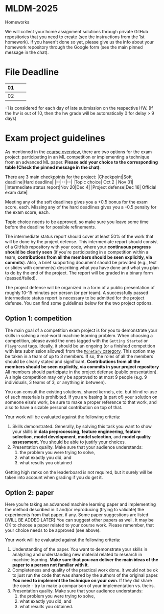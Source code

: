 # MLDM-2025

Homeworks

We will collect your home assignment solutions through private GitHub repositories that you need to create (see the instructions from the 1st homework). If you haven't done so yet, please give us the info about your homework repository through the Google form (see the main pinned message in the chat).

#	File	Deadline

| 01 |  |   |
| -- | ------------------------| ------- |
| 02 |  |  |


-1 is considered for each day of late submission on the respective HW. (If the hw is out of 10, then the hw grade will be automatically 0 for delay > 9 days)

# Exam project guidelines

As mentioned in the [course overview](https://github.com/Majid-Sohrabi/MLDM-2025),
there are two options for the exam project: participating in an ML competition or implementing a technique from an advanced ML paper.
**Please add your choice to the corresponding table (Check the pinned message in the chat)**.

There are 3 main checkpoints for the project:
|Checkpoint|Soft deadline|Hard deadline|
|--|--|--|
|Topic choice| Oct 2 | Nov 31|
|Intermediate status report|Nov 20|Dec 4|
|Project defense|Dec 16| Official exam date|

Meeting any of the soft deadlines gives you a +0.5 bonus for the exam score, each.
Missing any of the hard deadlines gives you a –0.5 penalty for the exam score, each.

Topic choice needs to be approved, so make sure you leave some time before the deadline for possible refinements.

The intermediate status report should cover at least 50% of the work that will be done by the project defense.
This intermediate report should consist of a GitHub repository with your code, where your
**continuous progress should be clearly seen** (if you're participating in a competition within a team,
**contributions from all the members should be seen explicitly, via commits**).
Also, a brief supporting document should be provided (e.g., text or slides with comments) describing what you have done and what you plan to do by the end of the project.
The report will be graded in a binary form (passed/failed).

The project defense will be organized in a form of a public presentation of roughly 10-15 minutes per person (or per team).
A successfully passed intermediate status report is necessary to be admitted for the project defense.
You can find some guidelines below for the two project options.


## Option 1: competition

The main goal of a competition exam project is for you to demonstrate your skills in solving a real-world machine
learning problem. When choosing a competition, please avoid the ones tagged with the `Getting Started` or `Playground`
tags. Ideally, it should be an ongoing (or a finished competition with late submission allowed)
from the [`Monetary` category](https://www.kaggle.com/competitions?prestigeFilter=money). This option may be taken in
a team of up to 3 members. If so, the roles of all the members should be clearly stated and significant.
**Contributions from all the members should be seen explicitly, via commits in your project repository**
All members should participate in the project defense (public presentation).
A single competition may only be approved to at most 9 people (e.g. 9 individuals, 3 teams of 3, or anything in between).

You can consult the existing solutions, shared kernels, etc. but blind re-use of such materials is prohibited.
If you are basing (a part of) your solution on someone else’s work, be sure to make a proper reference to
that work, and also to have a sizable personal contribution on top of that.

Your work will be evaluated against the following criteria:

1. Skills demonstrated. Generally, by solving this task you want to show your skills
in **data preprocessing**, **feature engineering**, **feature selection**, **model development**,
**model selection**, and **model quality assessment**. You should be able to justify your choices.
1. Presentation quality. Make sure that your audience understands:
    1. the problem you were trying to solve,
    1. what exactly you did, and
    1. what results you obtained

Getting high ranks on the leaderboard is not required, but it surely will be taken into account when grading if you do get it.


## Option 2: paper

Here you’re taking an advanced machine learning paper and implementing the method described in
it and/or reproducing (trying to validate) the experiments from that paper, if any.
Some paper suggestions are listed [WILL BE ADDED LATER]
You can suggest other papers as well. It may be OK to choose a paper related to your course work.
Please remember, that your choice needs to be approved (see above).

Your work will be evaluated against the following criteria:

1. Understanding of the paper. You want to demonstrate your skills in analyzing and understanding new material
related to research in machine learning. **Make sure that you can deliver the main ideas of the paper to a
person not familiar with it**.
1. Completeness and quality of the practical work done. It would not be ok to just run the code that was shared
by the authors of the original paper. **You need to implement the technique on your own**. If they did share the code - try to
make a comparison of your implementation vs. theirs.
1. Presentation quality. Make sure that your audience understands:
    1. the problem you were trying to solve,
    1. what exactly you did, and 
    1. what results you obtained.
